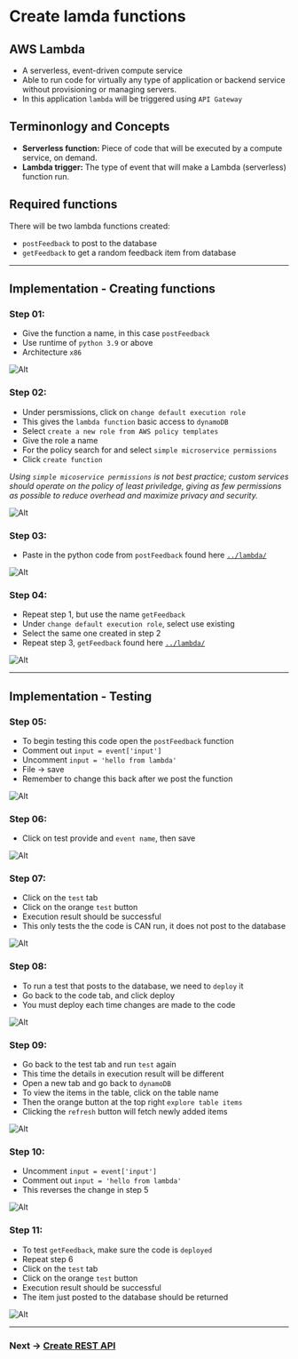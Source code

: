 # Create lamda functions

## AWS Lambda
- A serverless, event-driven compute service
- Able to run code for virtually any type of application or backend service without provisioning or managing servers.
- In this application `lambda` will be triggered using `API Gateway` 

## Terminonlogy and Concepts
- **Serverless function:** Piece of code that will be executed by a compute service, on demand.
- **Lambda trigger:** The type of event that will make a Lambda (serverless) function run. 

## Required functions
There will be two lambda functions created:
- `postFeedback` to post to the database
- `getFeedback` to get a random feedback item from database

------------------------------------------------------------------------------------------

## Implementation - Creating functions
### Step 01:
- Give the function a name, in this case `postFeedback`
- Use runtime of `python 3.9` or above
- Architecture `x86`

![Alt](../img/assets_lambda/lambda01.gif)

### Step 02:
- Under persmissions, click on `change default execution role`
- This gives the `lambda function` basic access to `dynamoDB`
- Select `create a new role from AWS policy templates`
- Give the role a name
- For the policy search for and select `simple microservice permissions`
- Click `create function`

*Using `simple micoservice permissions` is not best practice; custom services should operate on the policy of least priviledge, giving as few permissions as possible to reduce overhead and maximize privacy and security.*



![Alt](../img/assets_lambda/lambda02.gif)

### Step 03:
- Paste in the python code from `postFeedback` found here [`../lambda/`](../lambda/)

![Alt](../img/assets_lambda/lambda03.gif)

### Step 04:
- Repeat step 1, but use the name `getFeedback`
- Under `change default execution role`, select use existing
- Select the same one created in step 2
- Repeat step 3, `getFeedback` found here [`../lambda/`](../lambda/)

![Alt](../img/assets_lambda/lambda10.gif)

------------------------------------------------------------------------------------------

## Implementation - Testing
### Step 05:
- To begin testing this code open the `postFeedback` function
- Comment out `input = event['input']`
- Uncomment `input = 'hello from lambda'`
- File -> save
- Remember to change this back after we post the function

![Alt](../img/assets_lambda/lambda04.gif)

### Step 06:
- Click on test provide and `event name`, then save

![Alt](../img/assets_lambda/lambda05.gif)

### Step 07:
- Click on the `test` tab
- Click on the orange `test` button
- Execution result should be successful
- This only tests the the code is CAN run, it does not post to the database

![Alt](../img/assets_lambda/lambda06.gif)

### Step 08:
- To run a test that posts to the database, we need to `deploy` it
- Go back to the code tab, and click deploy
- You must deploy each time changes are made to the code

![Alt](../img/assets_lambda/lambda07.gif)

### Step 09:
- Go back to the test tab and run `test` again
- This time the details in execution result will be different
- Open a new tab and go back to `dynamoDB`
- To view the items in the table, click on the table name
- Then the orange button at the top right `explore table items`
- Clicking the `refresh` button will fetch newly added items

![Alt](../img/assets_lambda/lambda08.gif)

### Step 10:
- Uncomment `input = event['input']`
- Comment out `input = 'hello from lambda'`
- This reverses the change in step 5

![Alt](../img/assets_lambda/lambda09.gif)

### Step 11:
- To test `getFeedback`, make sure the code is `deployed`
- Repeat step 6
- Click on the `test` tab
- Click on the orange `test` button
- Execution result should be successful 
- The item just posted to the database should be returned

![Alt](../img/assets_lambda/lambda11.gif)

------------------------------------------------------------------------------------------

### Next -> [Create REST API][2.3]
[2.3]: <createRestAPI.md>
